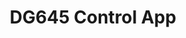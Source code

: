 ---
title: "DG645 Control App"
excerpt: 'App coded in C#.net for controlling the <a href="https://www.thinksrs.com/products/dg645.html">Digital Delay Generator DG645</a> used on experiments.'
collection: programming
permalink: /programming/DG645-Control-App
languages: "C#.net"
thumbnail: /images/DG-app_screen.png
link: "https://github.com/felipecsalgado/DG645-Controller-App"
repo: "github"
---